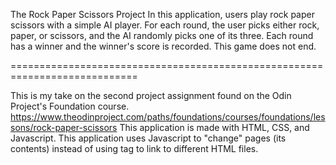 The Rock Paper Scissors Project
In this application, users play rock paper scissors with a simple AI player.
For each round, the user picks either rock, paper, or scissors, and the AI randomly picks one of its three.
Each round has a winner and the winner's score is recorded. This game does not end. 

============================================================================

This is my take on the second project assignment found on the Odin Project's Foundation course.
https://www.theodinproject.com/paths/foundations/courses/foundations/lessons/rock-paper-scissors
This application is made with HTML, CSS, and Javascript.
This application uses Javascript to "change" pages (its contents) instead of using <a> tag 
to link to different HTML files.

